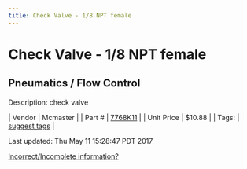 ```yaml
---
title: Check Valve - 1/8 NPT female
---
```


# Check Valve - 1/8 NPT female
## Pneumatics / Flow Control
Description: 	check valve 

| Vendor | Mcmaster | 
| Part # | [7768K11](https://www.mcmaster.com/#7768K11) | 
| Unit Price | $10.88 | 
| Tags: | [suggest tags](https://docs.google.com/forms/d/e/1FAIpQLSeWyY8v3RgOty-MyWmh9U0iivNYN_molChYyS-0U-o-kOAv_g/viewform) | 

Last updated: Thu May 11 15:28:47 PDT 2017

 [Incorrect/Incomplete information?](https://docs.google.com/forms/d/e/1FAIpQLSeWyY8v3RgOty-MyWmh9U0iivNYN_molChYyS-0U-o-kOAv_g/viewform)